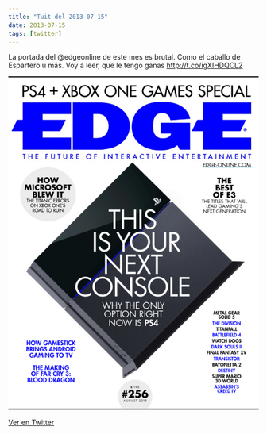 ```yaml
---
title: "Tuit del 2013-07-15"
date: 2013-07-15
tags: [twitter]
---
```


La portada del @edgeonline de este mes es brutal. Como el caballo de Espartero u más. Voy a leer, que le tengo ganas http://t.co/igXIHDQCL2

![Imagen](/assets/images/356870644949999616-BPPb9feCYAAHm1J.png)

[Ver en Twitter](https://twitter.com/i/web/status/356870644949999616)
